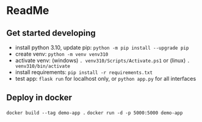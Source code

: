 # ReadMe

## Get started developing

- install python 3.10, update pip: `python -m pip install --upgrade pip`
- create venv: `python -m venv venv310`
- activate venv: (windows) `. venv310/Scripts/Activate.ps1` or (linux) `. venv310/bin/activate`
- install requirements: `pip install -r requirements.txt`
- test app: `flask run` for localhost only, or `python app.py` for all interfaces

## Deploy in docker

`docker build --tag demo-app .`
`docker run -d -p 5000:5000 demo-app`
